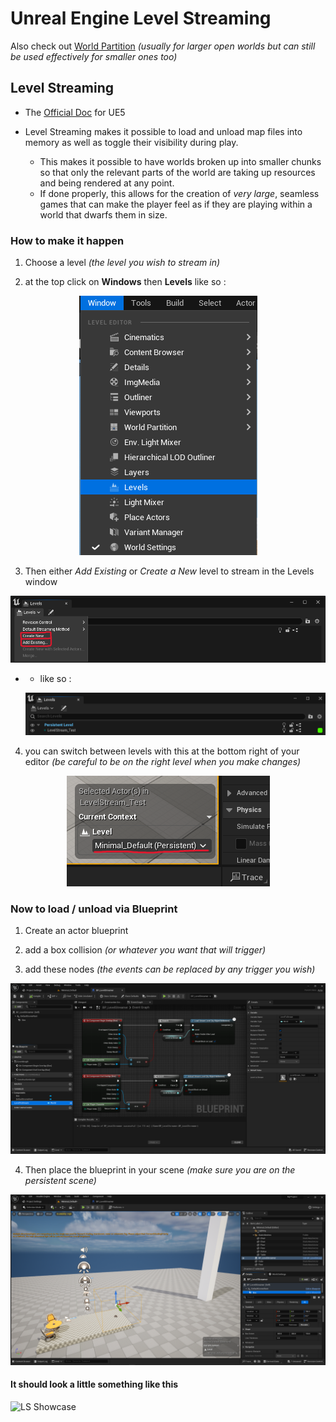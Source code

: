 # Unreal Engine Level Streaming

Also check out [World Partition](https://github.com/Loris-Moreau/Git-Workflow/blob/main/Workflows/Unreal%20Engine/World%20Partition.md) *(usually for larger open worlds but can still be used effectively for smaller ones too)*

## Level Streaming

- The [Official Doc](https://dev.epicgames.com/documentation/en-us/unreal-engine/level-streaming-in-unreal-engine) for UE5

- Level Streaming makes it possible to load and unload map files into memory as well as toggle their visibility during play.
  - This makes it possible to have worlds broken up into smaller chunks so that only the relevant parts of the world are taking up resources and being rendered at any point. 
  - If done properly, this allows for the creation of *very large*, seamless games that can make the player feel as if they are playing within a world that dwarfs them in size.


### How to make it happen

1. Choose a level *(the level you wish to stream in)*

2. at the top click on **Windows** then **Levels** like so :

 <p align="center">
   <img src="https://github.com/Loris-Moreau/Git-Workflow/blob/main/Workflows/Images/LS%20Levels%20Tab.png">
 </p>

3. Then either *Add Existing* or *Create a New* level to stream in the Levels window
  <p align="center">
   <img src="https://github.com/Loris-Moreau/Git-Workflow/blob/main/Workflows/Images/LS%20Level%20Dropdown.png">
  </p>

- - like so :
  
  <p align="center">
   <img src="https://github.com/Loris-Moreau/Git-Workflow/blob/main/Workflows/Images/LS%20Level%20Added.png">
  </p>

4. you can switch between levels with this at the bottom right of your editor *(be careful to be on the right level when you make changes)*

 <p align="center">
   <img src="https://github.com/Loris-Moreau/Git-Workflow/blob/main/Workflows/Images/LS%20Level%20Switch.png">
 </p>

### Now to load / unload via Blueprint

1. Create an actor blueprint

2. add a box collision *(or whatever you want that will trigger)*

3. add these nodes *(the events can be replaced by any trigger you wish)*

 <p align="center">
   <img src="https://github.com/Loris-Moreau/Git-Workflow/blob/main/Workflows/Images/LS%20LoadUnload%20From%20Blueprint.png">
 </p>

4. Then place the blueprint in your scene *(make sure you are on the persistent scene)*

 <p align="center">
   <img src="https://github.com/Loris-Moreau/Git-Workflow/blob/main/Workflows/Images/LS%20Level.png">
 </p>

#### It should look a little something like this

![LS Showcase](https://github.com/Loris-Moreau/Git-Workflow/blob/main/Workflows/Images/LS%20Showcase.gif)
